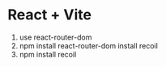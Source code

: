 # React + Vite

1. use react-router-dom
2. npm install react-router-dom
   install recoil
3. npm install recoil

